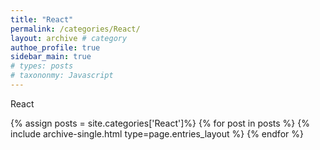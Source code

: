 ```yaml
---
title: "React"
permalink: /categories/React/
layout: archive # category
authoe_profile: true
sidebar_main: true
# types: posts
# taxononmy: Javascript
---
```


React

{% assign posts = site.categories['React']%}
{% for post in posts %}
  {% include archive-single.html type=page.entries_layout %}
{% endfor %}
